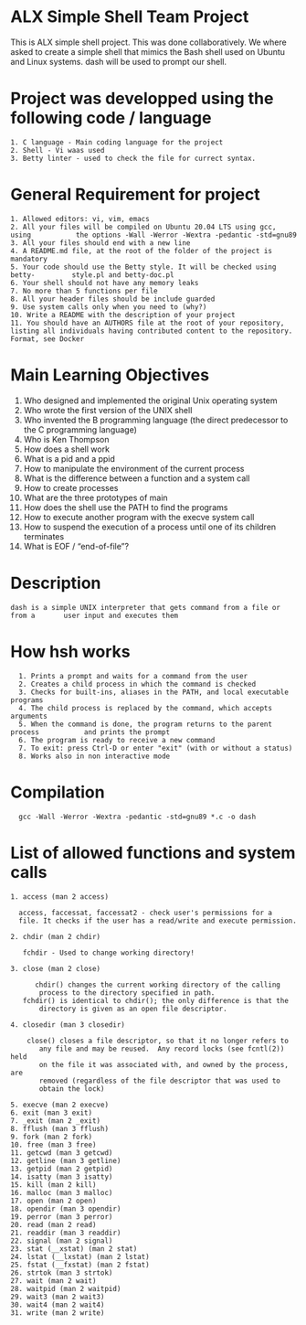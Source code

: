 # ALX Simple Shell Team Project
This is ALX simple shell project. This was done collaboratively. We where asked to create a simple shell that mimics the Bash shell used on Ubuntu and Linux systems. dash will be used to prompt our shell.

# Project was developped using the following code / language

    1. C language - Main coding language for the project
    2. Shell - Vi waas used 
    3. Betty linter - used to check the file for currect syntax. 

# General Requirement for project

    1. Allowed editors: vi, vim, emacs
    2. All your files will be compiled on Ubuntu 20.04 LTS using gcc, using           the options -Wall -Werror -Wextra -pedantic -std=gnu89
    3. All your files should end with a new line
    4. A README.md file, at the root of the folder of the project is                mandatory
    5. Your code should use the Betty style. It will be checked using betty-         style.pl and betty-doc.pl
    6. Your shell should not have any memory leaks
    7. No more than 5 functions per file
    8. All your header files should be include guarded
    9. Use system calls only when you need to (why?)
    10. Write a README with the description of your project
    11. You should have an AUTHORS file at the root of your repository,               listing all individuals having contributed content to the repository.         Format, see Docker

# Main Learning Objectives

  1. Who designed and implemented the original Unix operating system
  2. Who wrote the first version of the UNIX shell
  3. Who invented the B programming language (the direct predecessor to the        C programming language)
  4. Who is Ken Thompson
  5. How does a shell work
  6. What is a pid and a ppid
  7. How to manipulate the environment of the current process
  8. What is the difference between a function and a system call
  9. How to create processes
  10. What are the three prototypes of main
  11. How does the shell use the PATH to find the programs
  12. How to execute another program with the execve system call
  13. How to suspend the execution of a process until one of its children           terminates
  14. What is EOF / “end-of-file”?

# Description

    dash is a simple UNIX interpreter that gets command from a file or from a       user input and executes them 

# How hsh works
      1. Prints a prompt and waits for a command from the user
      2. Creates a child process in which the command is checked
      3. Checks for built-ins, aliases in the PATH, and local executable              programs
      4. The child process is replaced by the command, which accepts                   arguments
      5. When the command is done, the program returns to the parent process           and prints the prompt
      6. The program is ready to receive a new command
      7. To exit: press Ctrl-D or enter "exit" (with or without a status)
      8. Works also in non interactive mode
      
# Compilation
      gcc -Wall -Werror -Wextra -pedantic -std=gnu89 *.c -o dash
      

# List of allowed functions and system calls
    1. access (man 2 access)

      access, faccessat, faccessat2 - check user's permissions for a
      file. It checks if the user has a read/write and execute permission. 

    2. chdir (man 2 chdir)

       fchdir - Used to change working directory!

    3. close (man 2 close)

          chdir() changes the current working directory of the calling
           process to the directory specified in path.
       fchdir() is identical to chdir(); the only difference is that the
           directory is given as an open file descriptor.

    4. closedir (man 3 closedir)

        close() closes a file descriptor, so that it no longer refers to
           any file and may be reused.  Any record locks (see fcntl(2)) held
           on the file it was associated with, and owned by the process, are
           removed (regardless of the file descriptor that was used to
           obtain the lock)

    5. execve (man 2 execve)
    6. exit (man 3 exit)
    7. _exit (man 2 _exit)
    8. fflush (man 3 fflush)
    9. fork (man 2 fork)
    10. free (man 3 free)
    11. getcwd (man 3 getcwd)
    12. getline (man 3 getline)
    13. getpid (man 2 getpid)
    14. isatty (man 3 isatty)
    15. kill (man 2 kill)
    16. malloc (man 3 malloc)
    17. open (man 2 open)
    18. opendir (man 3 opendir)
    19. perror (man 3 perror)
    20. read (man 2 read)
    21. readdir (man 3 readdir)
    22. signal (man 2 signal)
    23. stat (__xstat) (man 2 stat)
    24. lstat (__lxstat) (man 2 lstat)
    25. fstat (__fxstat) (man 2 fstat)
    26. strtok (man 3 strtok)
    27. wait (man 2 wait)
    28. waitpid (man 2 waitpid)
    29. wait3 (man 2 wait3)
    30. wait4 (man 2 wait4)
    31. write (man 2 write)
